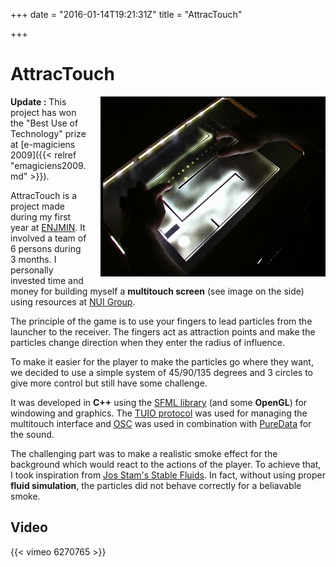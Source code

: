 +++
date = "2016-01-14T19:21:31Z"
title = "AttracTouch"

+++

# AttracTouch

<img src="/media/at-ss.jpg" alt="AttracTouch" style="float:right;padding-left:20px;"/>**Update :** This project has won the "Best Use of Technology" prize at [e-magiciens 2009]({{< relref "emagiciens2009.md" >}}).

AttracTouch is a project made during my first year at [ENJMIN](http://www.enjmin.fr). It involved a team of 6 persons during 3 months. I personally invested time and money for building myself a **multitouch screen** (see image on the side) using resources at [NUI Group](http://nuigroup.com).

The principle of the game is to use your fingers to lead particles from the launcher to the receiver. The fingers act as attraction points and make the particles change direction when they enter the radius of influence.

To make it easier for the player to make the particles go where they want, we decided to use a simple system of 45/90/135 degrees and 3 circles to give more control but still have some challenge.

It was developed in **C++** using the [SFML library](http://www.sfml-dev.org/) (and some **OpenGL**) for windowing and graphics. The [TUIO protocol](http://www.tuio.org/) was used for managing the multitouch interface and [OSC](http://opensoundcontrol.org/) was used in combination with [PureData](http://puredata.info/) for the sound.

The challenging part was to make a realistic smoke effect for the background which would react to the actions of the player. To achieve that, I took inspiration from [Jos Stam's Stable Fluids](http://www.multires.caltech.edu/teaching/demos/java/stablefluids.htm). In fact, without using proper **fluid simulation**, the particles did not behave correctly for a beliavable smoke.

## Video

{{< vimeo 6270765 >}}
